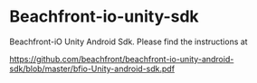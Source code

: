 Beachfront-io-unity-sdk
=======================

Beachfront-iO Unity Android Sdk. Please find the instructions at 

https://github.com/beachfront/beachfront-io-unity-android-sdk/blob/master/bfio-Unity-android-sdk.pdf
